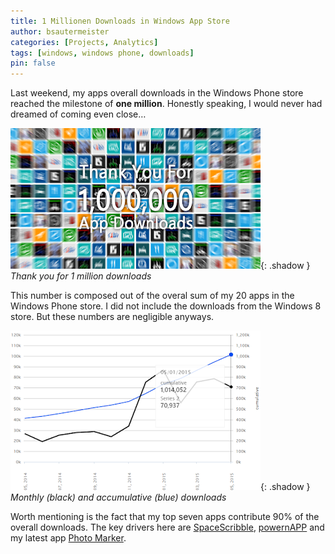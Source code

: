 ```yaml
---
title: 1 Millionen Downloads in Windows App Store
author: bsautermeister
categories: [Projects, Analytics]
tags: [windows, windows phone, downloads]
pin: false
---
```


Last weekend, my apps overall downloads in the Windows Phone store reached the milestone of **one million**.
Honestly speaking, I would never had dreamed of coming even close…

![1 Million Downloads](/assets/img/posts/2015/one-mio-downloads.png){: .shadow }
_Thank you for 1 million downloads_

This number is composed out of the overal sum of my 20 apps in the Windows Phone store.
I did not include the downloads from the Windows 8 store. But these numbers are negligible anyways.

![Download Stats](/assets/img/posts/2015/one-mio-download-stats.png){: .shadow }
_Monthly (black) and accumulative (blue) downloads_

Worth mentioning is the fact that my top seven apps contribute 90% of the overall downloads.
The key drivers here are [SpaceScribble](http://windowsphone.com/s?appId=71fc4a5b-de12-4b28-88ec-8ac573ce9708),
[powernAPP](http://www.windowsphone.com/s?appid=92740dff-b2e1-4813-b08b-c6429df03356)
and my latest app [Photo Marker](http://www.windowsphone.com/s?appid=e3c2905b-f01f-4b3e-a7eb-0f7bcd89cad9).